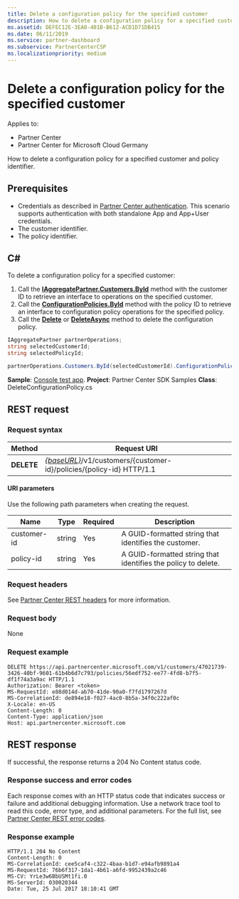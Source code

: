 ```yaml
---
title: Delete a configuration policy for the specified customer
description: How to delete a configuration policy for a specified customer and policy identifier.
ms.assetid: DEFEC12E-3EA0-401B-B612-ACD1D71DB415
ms.date: 06/11/2019
ms.service: partner-dashboard
ms.subservice: PartnerCenterCSP
ms.localizationpriority: medium
---
```


# Delete a configuration policy for the specified customer

Applies to:

- Partner Center
- Partner Center for Microsoft Cloud Germany

How to delete a configuration policy for a specified customer and policy identifier.

## Prerequisites

- Credentials as described in [Partner Center authentication](partner-center-authentication.md). This scenario supports authentication with both standalone App and App+User credentials.
- The customer identifier.
- The policy identifier.

## C\#

To delete a configuration policy for a specified customer:

1. Call the [**IAggregatePartner.Customers.ById**](https://docs.microsoft.com/dotnet/api/microsoft.store.partnercenter.customers.icustomercollection.byid) method with the customer ID to retrieve an interface to operations on the specified customer.
2. Call the [**ConfigurationPolicies.ById**](https://docs.microsoft.com/dotnet/api/microsoft.store.partnercenter.devicesdeployment.iconfigurationpolicycollection.byid) method with the policy ID to retrieve an interface to configuration policy operations for the specified policy.
3. Call the [**Delete**](https://docs.microsoft.com/dotnet/api/microsoft.store.partnercenter.devicesdeployment.iconfigurationpolicy.delete) or [**DeleteAsync**](https://docs.microsoft.com/dotnet/api/microsoft.store.partnercenter.devicesdeployment.iconfigurationpolicy.deleteasync) method to delete the configuration policy.

``` csharp
IAggregatePartner partnerOperations;
string selectedCustomerId;
string selectedPolicyId;

partnerOperations.Customers.ById(selectedCustomerId).ConfigurationPolicies.ById(selectedPolicyId).Delete();
```

**Sample**: [Console test app](console-test-app.md). **Project**: Partner Center SDK Samples **Class**: DeleteConfigurationPolicy.cs

## REST request

### Request syntax

| Method     | Request URI                                                                                          |
|------------|------------------------------------------------------------------------------------------------------|
| **DELETE** | [*{baseURL}*](partner-center-rest-urls.md)/v1/customers/{customer-id}/policies/{policy-id} HTTP/1.1 |

#### URI parameters

Use the following path parameters when creating the request.

| Name        | Type   | Required | Description                                                   |
|-------------|--------|----------|---------------------------------------------------------------|
| customer-id | string | Yes      | A GUID-formatted string that identifies the customer.         |
| policy-id   | string | Yes      | A GUID-formatted string that identifies the policy to delete. |

### Request headers

See [Partner Center REST headers](headers.md) for more information.

### Request body

None

### Request example

```http
DELETE https://api.partnercenter.microsoft.com/v1/customers/47021739-3426-40bf-9601-61b4b6d7c793/policies/56edf752-ee77-4fd8-b7f5-df1f74a3a9ac HTTP/1.1
Authorization: Bearer <token>
MS-RequestId: e88d014d-ab70-41de-90a0-f7fd1797267d
MS-CorrelationId: de894e18-f027-4ac0-8b5a-34f0c222af0c
X-Locale: en-US
Content-Length: 0
Content-Type: application/json
Host: api.partnercenter.microsoft.com
```

## REST response

If successful, the response returns a 204 No Content status code.

### Response success and error codes

Each response comes with an HTTP status code that indicates success or failure and additional debugging information. Use a network trace tool to read this code, error type, and additional parameters. For the full list, see [Partner Center REST error codes](error-codes.md).

### Response example

```http
HTTP/1.1 204 No Content
Content-Length: 0
MS-CorrelationId: cee5caf4-c322-4baa-b1d7-e94afb9891a4
MS-RequestId: 76b6f317-1da1-4b61-a6fd-9952439a2c46
MS-CV: YrLe3w6BbUSMt1fi.0
MS-ServerId: 030020344
Date: Tue, 25 Jul 2017 18:10:41 GMT
```
